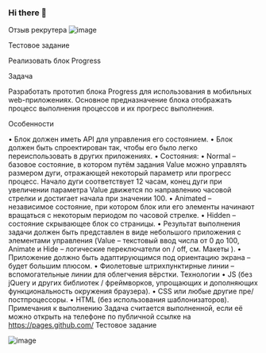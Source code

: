 ### Hi there 👋

Отзыв рекрутера
![image](https://user-images.githubusercontent.com/87875395/216147090-6ebd1cfe-455d-4ec9-8747-8c8b198c13fb.png)

Тестовое задание

Реализовать блок Progress

Задача

Разработать прототип блока Progress для использования в мобильных web-приложениях. 
Основное предназначение блока отображать процесс выполнения процессов и их прогресс
выполнения.

Особенности

• Блок должен иметь API для управления его состоянием.
• Блок должен быть спроектирован так, чтобы его было легко переиспользовать в
других приложениях.
• Состояния:
• Normal – базовое состояние, в котором путём задания Value можно управлять
размером дуги, отражающей некоторый параметр или прогресс процесс. Начало
дуги соответствует 12 часам, конец дуги при увеличении параметра Value
движется по направлению часовой стрелки и достигает начала при значении 100.
• Animated – независимое состояние, при котором блок или его элементы
начинают вращаться с некоторым периодом по часовой стрелке.
• Hidden – состояние скрывающее блок со страницы.
• Результат выполнения задачи должен быть представлен в виде небольшого
приложения с элементами управления (Value – текстовый ввод числа от 0 до 100, 
Animate и Hide – логические переключатели on / off, см. Макеты ).
• Приложение должно быть адаптирующимся под ориентацию экрана – будет большим
плюсом.
• Фиолетовые штрихпунктирные линии – вспомогательные линии для облегчения
вёрстки. 
Технологии 
• JS (без jQuery и других библиотек / фреймворков, упрощающих и дополняющих
функциональность окружения браузера).
• CSS или любые другие пре/постпроцессоры.
• HTML (без использования шаблонизаторов). 
Примечания к выполнению 
Задача считается выполненной, если её можно открыть на телефоне по публичной ссылке на
https://pages.github.com/
Тестовое задание

![image](https://user-images.githubusercontent.com/87875395/216147473-e297d210-346a-462d-8f44-3bd7aafb9b21.png)
